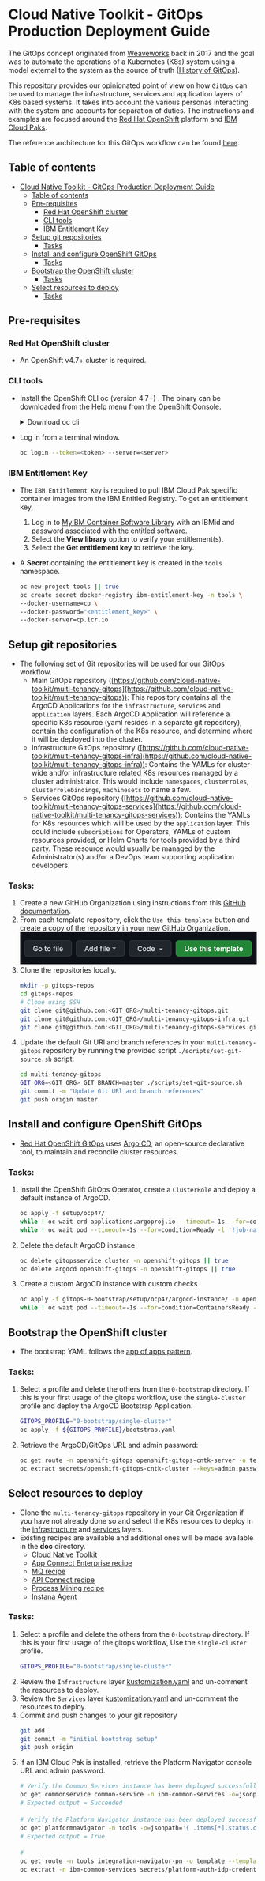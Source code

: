 # Cloud Native Toolkit - GitOps Production Deployment Guide

The GitOps concept originated from [Weaveworks](https://www.weave.works/) back in 2017 and the goal was to automate the operations of a Kubernetes (K8s) system using a model external to the system as the source of truth ([History of GitOps](https://www.weave.works/blog/the-history-of-gitops)).

This repository provides our opinionated point of view on how `GitOps` can be used to manage the infrastructure, services and application layers of K8s based systems.  It takes into account the various personas interacting with the system and accounts for separation of duties.  The instructions and examples are focused around the [Red Hat OpenShift](https://cloud.redhat.com/learn/what-is-openshift) platform and [IBM Cloud Paks](https://www.ibm.com/cloud/paks).

The reference architecture for this GitOps workflow can be found [here](https://cloudnativetoolkit.dev/adopting/use-cases/gitops/gitops-ibm-cloud-paks/).


## Table of contents
- [Cloud Native Toolkit - GitOps Production Deployment Guide](#cloud-native-toolkit---gitops-production-deployment-guide)
  - [Table of contents](#table-of-contents)
  - [Pre-requisites](#pre-requisites)
    - [Red Hat OpenShift cluster](#red-hat-openshift-cluster)
    - [CLI tools](#cli-tools)
    - [IBM Entitlement Key](#ibm-entitlement-key)
  - [Setup git repositories](#setup-git-repositories)
    - [Tasks](#tasks)
  - [Install and configure OpenShift GitOps](#install-and-configure-openshift-gitops)
    - [Tasks](#tasks-1)
  - [Bootstrap the OpenShift cluster](#bootstrap-the-openshift-cluster)
    - [Tasks](#tasks-2)
  - [Select resources to deploy](#select-resources-to-deploy)
    - [Tasks](#tasks-3)


## Pre-requisites

### Red Hat OpenShift cluster
- An OpenShift v4.7+ cluster is required.

### CLI tools
- Install the OpenShift CLI oc (version 4.7+) .  The binary can be downloaded from the Help menu from the OpenShift Console.
    <details>
    <summary>Download oc cli</summary>

    ![oc cli](doc/images/oc-cli.png)
    </details>
- Log in from a terminal window.
    ```bash
    oc login --token=<token> --server=<server>
    ```

### IBM Entitlement Key
- The `IBM Entitlement Key` is required to pull IBM Cloud Pak specific container images from the IBM Entitled Registry.  To get an entitlement key,

    1. Log in to [MyIBM Container Software Library](https://myibm.ibm.com/products-services/containerlibrary) with an IBMid and password associated with the entitled software.
    2. Select the **View library** option to verify your entitlement(s).
    3. Select the **Get entitlement key** to retrieve the key.

- A **Secret** containing the entitlement key is created in the `tools` namespace.

    ```bash
    oc new-project tools || true
    oc create secret docker-registry ibm-entitlement-key -n tools \
    --docker-username=cp \
    --docker-password="<entitlement_key>" \
    --docker-server=cp.icr.io
    ```

## Setup git repositories
- The following set of Git repositories will be used for our GitOps workflow.
    - Main GitOps repository ([https://github.com/cloud-native-toolkit/multi-tenancy-gitops](https://github.com/cloud-native-toolkit/multi-tenancy-gitops)): This repository contains all the ArgoCD Applications for  the `infrastructure`, `services` and `application` layers.  Each ArgoCD Application will reference a specific K8s resource (yaml resides in a separate git repository), contain the configuration of the K8s resource, and determine where it will be deployed into the cluster.
    - Infrastructure GitOps repository ([https://github.com/cloud-native-toolkit/multi-tenancy-gitops-infra](https://github.com/cloud-native-toolkit/multi-tenancy-gitops-infra)): Contains the YAMLs for cluster-wide and/or infrastructure related K8s resources managed by a cluster administrator.  This would include `namespaces`, `clusterroles`, `clusterrolebindings`, `machinesets` to name a few.
    - Services GitOps repository ([https://github.com/cloud-native-toolkit/multi-tenancy-gitops-services](https://github.com/cloud-native-toolkit/multi-tenancy-gitops-services)): Contains the YAMLs for K8s resources which will be used by the `application` layer.  This could include `subscriptions` for Operators, YAMLs of custom resources provided, or Helm Charts for tools provided by a third party.  These resource would usually be managed by the Administrator(s) and/or a DevOps team supporting application developers.

### Tasks:
1. Create a new GitHub Organization using instructions from this [GitHub documentation](https://docs.github.com/en/organizations/collaborating-with-groups-in-organizations/creating-a-new-organization-from-scratch).
2. From each template repository, click the `Use this template` button and create a copy of the repository in your new GitHub Organization.
    ![Create repository from a template](doc/images/git-repo-template-button.png)
3. Clone the repositories locally.
    ```bash
    mkdir -p gitops-repos
    cd gitops-repos
    # Clone using SSH
    git clone git@github.com:<GIT_ORG>/multi-tenancy-gitops.git
    git clone git@github.com:<GIT_ORG>/multi-tenancy-gitops-infra.git
    git clone git@github.com:<GIT_ORG>/multi-tenancy-gitops-services.git
    ```
3. Update the default Git URl and branch references in your `multi-tenancy-gitops` repository by running the provided script `./scripts/set-git-source.sh` script.
    ```bash
    cd multi-tenancy-gitops
    GIT_ORG=<GIT_ORG> GIT_BRANCH=master ./scripts/set-git-source.sh
    git commit -m "Update Git URl and branch references"
    git push origin master
    ```


## Install and configure OpenShift GitOps
- [Red Hat OpenShift GitOps](https://docs.openshift.com/container-platform/4.7/cicd/gitops/understanding-openshift-gitops.html) uses [Argo CD](https://argoproj.github.io/argo-cd/), an open-source declarative tool, to maintain and reconcile cluster resources.

### Tasks:
1. Install the OpenShift GitOps Operator, create a `ClusterRole` and deploy a default instance of ArgoCD.
    ```bash
    oc apply -f setup/ocp47/
    while ! oc wait crd applications.argoproj.io --timeout=-1s --for=condition=Established  2>/dev/null; do sleep 30; done
    while ! oc wait pod --timeout=-1s --for=condition=Ready -l '!job-name' -n openshift-gitops > /dev/null; do sleep 30; done
    ```
1. Delete the default ArgoCD instance
    ```bash
    oc delete gitopsservice cluster -n openshift-gitops || true
    oc delete argocd openshift-gitops -n openshift-gitops || true
    ```
1. Create a custom ArgoCD instance with custom checks
    ```bash
    oc apply -f gitops-0-bootstrap/setup/ocp47/argocd-instance/ -n openshift-gitops
    while ! oc wait pod --timeout=-1s --for=condition=ContainersReady -l app.kubernetes.io/name=openshift-gitops-cntk-server -n openshift-gitops > /dev/null; do sleep 30; done
    ```


## Bootstrap the OpenShift cluster
- The bootstrap YAML follows the [app of apps pattern](https://argoproj.github.io/argo-cd/operator-manual/cluster-bootstrapping/#app-of-apps-pattern).

### Tasks:
1. Select a profile and delete the others from the `0-bootstrap` directory.  If this is your first usage of the gitops workflow, use the `single-cluster` profile and deploy the ArgoCD Bootstrap Application.
    ```bash
    GITOPS_PROFILE="0-bootstrap/single-cluster"
    oc apply -f ${GITOPS_PROFILE}/bootstrap.yaml
    ```
2. Retrieve the ArgoCD/GitOps URL and admin password:
    ```bash
    oc get route -n openshift-gitops openshift-gitops-cntk-server -o template --template='https://{{.spec.host}}'
    oc extract secrets/openshift-gitops-cntk-cluster --keys=admin.password -n openshift-gitops --to=-
    ```


## Select resources to deploy
- Clone the `multi-tenancy-gitops` repository in your Git Organization if you have not already done so and select the K8s resources to deploy in the [infrastructure](0-bootstrap/single-cluster/1-infra/kustomization.yaml) and [services](0-bootstrap/single-cluster/2-services/kustomization.yaml) layers.
- Existing recipes are available and additional ones will be made available in the **doc** directory.
    - [Cloud Native Toolkit](doc/cloud-native-toolkit-recipe.md)
    - [App Connect Enterprise recipe](doc/ace-recipe.md)
    - [MQ recipe](doc/mq-recipe.md)
    - [API Connect recipe](doc/apic-recipe.md)
    - [Process Mining recipe](doc/process-mining-recipe.md)
    - [Instana Agent](doc/instana-recipe.md)

### Tasks:
1. Select a profile and delete the others from the `0-bootstrap` directory.  If this is your first usage of the gitops workflow, Use the `single-cluster` profile.
    ```bash
    GITOPS_PROFILE="0-bootstrap/single-cluster"
    ```
2. Review the `Infrastructure` layer [kustomization.yaml](0-bootstrap/single-cluster/1-infra/kustomization.yaml) and un-comment the resources to deploy.
3. Review the `Services` layer [kustomization.yaml](0-bootstrap/single-cluster/2-services/kustomization.yaml) and un-comment the resources to deploy.
4. Commit and push changes to your git repository
    ```bash
    git add .
    git commit -m "initial bootstrap setup"
    git push origin
    ```
5. If an IBM Cloud Pak is installed, retrieve the Platform Navigator console URL and admin password.
    ```bash
    # Verify the Common Services instance has been deployed successfully
    oc get commonservice common-service -n ibm-common-services -o=jsonpath='{.status.phase}'
    # Expected output = Succeeded

    # Verify the Platform Navigator instance has been deployed successfully
    oc get platformnavigator -n tools -o=jsonpath='{ .items[*].status.conditions[].status }'
    # Expected output = True

    #
    oc get route -n tools integration-navigator-pn -o template --template='https://{{.spec.host}}'
    oc extract -n ibm-common-services secrets/platform-auth-idp-credentials --keys=admin_username,admin_password --to=-
    ```